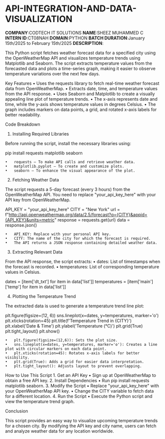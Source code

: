 # API-INTEGRATION-AND-DATA-VISUALIZATION

**COMPANY**:CODTECH IT SOLUTIONS
**NAME**:SHEEZ MUHAMMED C
**INTERN ID**:CT08NAH
**DOMAIN**:PYTHON
**BATCH DURATION**:January 15th/2025 to February 15th/2025
**DESCRIPTION**:

This Python script fetches weather forecast data for a specified city using the OpenWeatherMap API and visualizes temperature trends using Matplotlib and Seaborn. The script extracts temperature values from the forecasted data and plots a time-series graph, making it easier to observe temperature variations over the next few days.

Key Features
	•	Uses the requests library to fetch real-time weather forecast data from OpenWeatherMap.
	•	Extracts date, time, and temperature values from the API response.
	•	Uses Seaborn and Matplotlib to create a visually appealing line plot of temperature trends.
	•	The x-axis represents date and time, while the y-axis shows temperature values in degrees Celsius.
	•	The graph includes markers on data points, a grid, and rotated x-axis labels for better readability.

Code Breakdown

1. Installing Required Libraries

Before running the script, install the necessary libraries using:

pip install requests matplotlib seaborn

	•	requests – To make API calls and retrieve weather data.
	•	matplotlib.pyplot – To create and customize plots.
	•	seaborn – To enhance the visual appearance of the plot.

2. Fetching Weather Data

The script requests a 5-day forecast (every 3 hours) from the OpenWeatherMap API. You need to replace "your_api_key_here" with your API key from OpenWeatherMap.

API_KEY = "your_api_key_here"
CITY = "New York"
url = f"http://api.openweathermap.org/data/2.5/forecast?q={CITY}&appid={API_KEY}&units=metric"
response = requests.get(url)
data = response.json()

	•	API_KEY: Replace with your personal API key.
	•	CITY: The name of the city for which the forecast is required.
	•	The API returns a JSON response containing detailed weather data.

3. Extracting Relevant Data

From the API response, the script extracts:
	•	dates: List of timestamps when the forecast is recorded.
	•	temperatures: List of corresponding temperature values in Celsius.

dates = [item['dt_txt'] for item in data['list']]
temperatures = [item['main']['temp'] for item in data['list']]

4. Plotting the Temperature Trend

The extracted data is used to generate a temperature trend line plot:

plt.figure(figsize=(12, 6))
sns.lineplot(x=dates, y=temperatures, marker='o')
plt.xticks(rotation=45)
plt.title(f'Temperature Trend in {CITY}')
plt.xlabel('Date & Time')
plt.ylabel('Temperature (°C)')
plt.grid(True)
plt.tight_layout()
plt.show()

	•	plt.figure(figsize=(12,6)): Sets the plot size.
	•	sns.lineplot(x=dates, y=temperatures, marker='o'): Creates a line plot with circular markers on each data point.
	•	plt.xticks(rotation=45): Rotates x-axis labels for better visibility.
	•	plt.grid(True): Adds a grid for easier data interpretation.
	•	plt.tight_layout(): Adjusts layout to prevent overlapping.

How to Use This Script
	1.	Get an API Key
	•	Sign up at OpenWeatherMap to obtain a free API key.
	2.	Install Dependencies
	•	Run pip install requests matplotlib seaborn.
	3.	Modify the Script
	•	Replace "your_api_key_here" with your OpenWeatherMap API key.
	•	Change the CITY variable to fetch data for a different location.
	4.	Run the Script
	•	Execute the Python script and view the temperature trend graph.

Conclusion

This script provides an easy way to visualize upcoming temperature trends for a chosen city.
By modifying the API key and city name, users can fetch and analyze weather data for any location worldwide.
